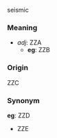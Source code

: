 seismic
### Meaning
+ _adj_: ZZA
    + __eg__: ZZB

### Origin

ZZC

### Synonym

__eg__: ZZD

+ ZZE


